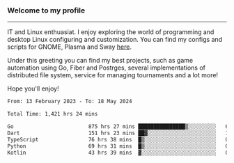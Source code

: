 ### Welcome to my profile

---

IT and Linux enthuasiat. I enjoy exploring the world of programming and desktop Linux configuring and customization. You can find my configs and scripts for GNOME, Plasma and Sway [here](https://github.com/uroborosq/mess-of-linux-configurations).

Under this greeting you can find my best projects, such as game automation using Go, Fiber and Postrges, several implementations of distributed file system, service for managing tournaments and a lot more!

Hope you'll enjoy!

<!-- <div display="block">
 	<img align="left" width="48%" alt="isocalendar" src=".github/metrics/isocalendar_metrics.svg" />
	<img align="center" width="48%" alt="contributions" src=".github/metrics/contributions_metrics.svg" />
	<img align="center" alt="languages" src=".github/metrics/languages_metrics.svg" />
</div> -->

<!-- ![](https://komarev.com/ghpvc/?username=uroborosq&color=success&style=flat-square) -->
<!-- [](https://img.shields.io/github/last-commit/uroborosq/uroborosq?label=Profile%20updated&style=flat-square) -->

<!--START_SECTION:waka-->

```txt
From: 13 February 2023 - To: 18 May 2024

Total Time: 1,421 hrs 24 mins

Go                        875 hrs 27 mins ███████████████▒░░░░░░░░░   60.97 %
Dart                      151 hrs 23 mins ██▓░░░░░░░░░░░░░░░░░░░░░░   10.54 %
TypeScript                76 hrs 38 mins  █▒░░░░░░░░░░░░░░░░░░░░░░░   05.34 %
Python                    69 hrs 31 mins  █▒░░░░░░░░░░░░░░░░░░░░░░░   04.84 %
Kotlin                    43 hrs 39 mins  ▓░░░░░░░░░░░░░░░░░░░░░░░░   03.04 %
```

<!--END_SECTION:waka-->
